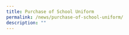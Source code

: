 ```yaml
---
title: Purchase of School Uniform
permalink: /news/purchase-of-school-uniform/
description: ""
---
```

